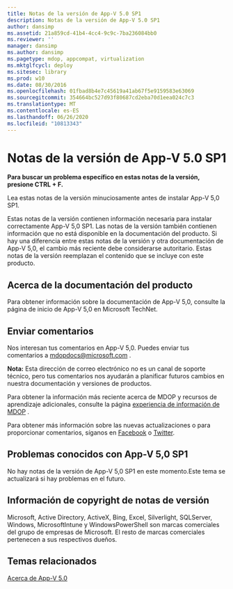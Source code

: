 ```yaml
---
title: Notas de la versión de App-V 5.0 SP1
description: Notas de la versión de App-V 5.0 SP1
author: dansimp
ms.assetid: 21a859cd-41b4-4cc4-9c9c-7ba236084bb0
ms.reviewer: ''
manager: dansimp
ms.author: dansimp
ms.pagetype: mdop, appcompat, virtualization
ms.mktglfcycl: deploy
ms.sitesec: library
ms.prod: w10
ms.date: 08/30/2016
ms.openlocfilehash: 01fbad8b4e7c45619a41ab67f5e9159583e63069
ms.sourcegitcommit: 354664bc527d93f80687cd2eba70d1eea024c7c3
ms.translationtype: MT
ms.contentlocale: es-ES
ms.lasthandoff: 06/26/2020
ms.locfileid: "10813343"
---
```

# Notas de la versión de App-V 5.0 SP1


**Para buscar un problema específico en estas notas de la versión, presione CTRL + F.**

Lea estas notas de la versión minuciosamente antes de instalar App-V 5,0 SP1.

Estas notas de la versión contienen información necesaria para instalar correctamente App-V 5,0 SP1. Las notas de la versión también contienen información que no está disponible en la documentación del producto. Si hay una diferencia entre estas notas de la versión y otra documentación de App-V 5,0, el cambio más reciente debe considerarse autoritario. Estas notas de la versión reemplazan el contenido que se incluye con este producto.

## Acerca de la documentación del producto


Para obtener información sobre la documentación de App-V 5,0, consulte la página de inicio de App-V 5,0 en Microsoft TechNet.

## Enviar comentarios


Nos interesan tus comentarios en App-V 5,0. Puedes enviar tus comentarios a <mdopdocs@microsoft.com> .

**Nota:**  Esta dirección de correo electrónico no es un canal de soporte técnico, pero tus comentarios nos ayudarán a planificar futuros cambios en nuestra documentación y versiones de productos.

 

Para obtener la información más reciente acerca de MDOP y recursos de aprendizaje adicionales, consulte la página [experiencia de información de MDOP](https://go.microsoft.com/fwlink/p/?LinkId=236032) .

Para obtener más información sobre las nuevas actualizaciones o para proporcionar comentarios, síganos en [Facebook](https://go.microsoft.com/fwlink/p/?LinkId=242445) o [Twitter](https://go.microsoft.com/fwlink/p/?LinkId=242447).

## Problemas conocidos con App-V 5,0 SP1


No hay notas de la versión de App-V 5,0 SP1 en este momento.Este tema se actualizará si hay problemas en el futuro.

## Información de copyright de notas de versión


Microsoft, Active Directory, ActiveX, Bing, Excel, Silverlight, SQLServer, Windows, MicrosoftIntune y WindowsPowerShell son marcas comerciales del grupo de empresas de Microsoft. El resto de marcas comerciales pertenecen a sus respectivos dueños.








## Temas relacionados


[Acerca de App-V 5.0](about-app-v-50.md)

 

 





